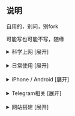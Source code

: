 ## 说明


自用的，别问，别fork

可能写也可能不写，随缘



<details>
<summary>科学上网 [展开]</summary>

* [圈X上手教程](https://github.com/Yiov/notes/tree/main/quantumultX)

* [BoxJS的搭建](https://github.com/Yiov/notes/tree/main/boxjs)

* [翻墙软件及白嫖节点](https://github.com/Yiov/notes/tree/main/proxy)

* [机场channel大全一览表](https://github.com/Yiov/notes/tree/main/channel)

</details>



</br>



<details>
<summary>日常使用 [展开]</summary>

* [油猴安装及使用教程](https://github.com/Yiov/notes/tree/main/tampermonkey)

* [Chrome等浏览器crx插件导出](https://github.com/Yiov/notes/tree/main/crx)

* [微软Azure·云希语音使用教程](https://github.com/Yiov/notes/tree/main/Azure)

* [电视如何安装apk应用]

* [VSCode安装步骤]

* [Markdown的简单用法]

* [企业微信推送教程](https://github.com/Yiov/notes/tree/main/wecom)

* [Github注册到上传]

* [Github静态托管]

* [小米运动刷步教程]

* [Tosesk远程电脑](https://github.com/Yiov/notes/tree/main/todesk)

</details>



</br>




<details>
<summary>iPhone / Android [展开]</summary>

* [iPhone短信添加头像]

* [带口罩解锁iPhone面容ID]

* [注册国外苹果Apple-ID步骤]

* [用stay2给苹果Safari安装油猴插件](https://github.com/Yiov/notes/tree/main/stay2)

* [Sideloadly 免越狱自签IPA文件](https://github.com/Yiov/notes/tree/main/Sideloadly)

* [TrollStore永久自签安装使用](https://github.com/Yiov/notes/tree/main/TrollStore)

* [轻松签+的永久签安装使用](https://github.com/Yiov/notes/tree/main/esign)

* [iPhone越狱教程_unc0ver_Checkra1n](https://github.com/Yiov/notes/tree/main/jail​break)

* [牛蛙助手免越狱_虚拟定位/自签IPA](https://github.com/Yiov/notes/tree/main/bullfrog)

* [手机抓包工具安装及使用]

* [小米线刷降级破MIUI限制]




</details>



</br>



<details>
<summary>Telegram相关 [展开]</summary>

* [Telegram注册及注销]

* [TG表情包下载与制作](https://github.com/Yiov/notes/tree/main/sticker)

* [TG好用机器人合辑](https://github.com/Yiov/notes/tree/main/TGBot)

* [创建自己的专属TG机器人]

</details>



</br>



<details>
<summary>网站搭建 [展开]</summary>

* [服务器的购买及网站初成](https://github.com/Yiov/notes/tree/main/ECS)

* [虚拟机安装Linux系统](https://github.com/Yiov/notes/tree/main/VMware)

* [Xshell软件的安装及使用]

* [宝塔面板的安装教程]

* [node.js的安装教程]

* [docker的安装教程]

* [青龙面板的安装及使用]

* [wordpress的搭建](https://github.com/Yiov/notes/tree/main/wordpress)

* [Webstack导航详细安装教程](https://github.com/Yiov/notes/tree/main/WebStack)

* [Socks5的搭建](https://github.com/Yiov/notes/tree/main/socks5)

* [Halo博客的搭建](https://github.com/Yiov/notes/tree/main/Halo)

* [Onenav的搭建](https://github.com/Yiov/notes/tree/main/onenav)

* [Alist搭建自己的专属网盘](https://github.com/Yiov/notes/tree/main/Alist)

* [Favicon图标api搭建]

* [docker如何上传本地镜像]

* [浅谈内网穿透]

* [centos系统切换图形界面](https://github.com/Yiov/notes/tree/main/Centos)

</details>